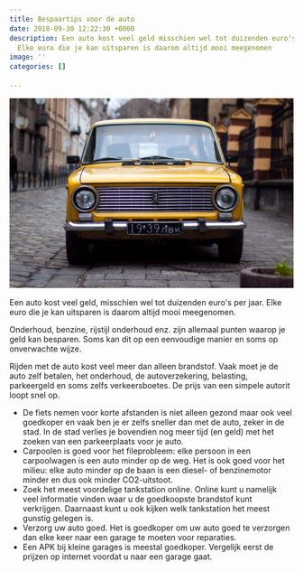 ```yaml
---
title: Bespaartips voor de auto
date: 2018-09-30 12:22:30 +0000
description: Een auto kost veel geld misschien wel tot duizenden euro's per jaar.
  Elke euro die je kan uitsparen is daarom altijd mooi meegenomen
image: ''
categories: []

---
```

![](/uploads/asphalt-car-classic-253096.jpg)

Een auto kost veel geld, misschien wel tot duizenden euro's per jaar. Elke euro die je kan uitsparen is daarom altijd mooi meegenomen.

Onderhoud, benzine, rijstijl onderhoud enz. zijn allemaal punten waarop je geld kan besparen. Soms kan dit op een eenvoudige manier en soms op onverwachte wijze.

Rijden met de auto kost veel meer dan alleen brandstof. Vaak moet je de auto zelf betalen, het onderhoud, de autoverzekering, belasting, parkeergeld en soms zelfs verkeersboetes. De prijs van een simpele autorit loopt snel op.

* De fiets nemen voor korte afstanden is niet alleen gezond maar ook veel goedkoper en vaak ben je er zelfs sneller dan met de auto, zeker in de stad. In de stad verlies je bovendien nog meer tijd (en geld) met het zoeken van een parkeerplaats voor je auto.
* Carpoolen is goed voor het fileprobleem: elke persoon in een carpoolwagen is een auto minder op de weg. Het is ook goed voor het milieu: elke auto minder op de baan is een diesel- of benzinemotor minder en dus ook minder CO2-uitstoot.
* Zoek het meest voordelige tankstation online. Online kunt u namelijk veel informatie vinden waar u de goedkoopste brandstof kunt verkrijgen. Daarnaast kunt u ook kijken welk tankstation het meest gunstig gelegen is.
* Verzorg uw auto goed. Het is goedkoper om uw auto goed te verzorgen dan elke keer naar een garage te moeten voor reparaties.
* Een APK bij kleine garages is meestal goedkoper. Vergelijk eerst de prijzen op internet voordat u naar een garage gaat.